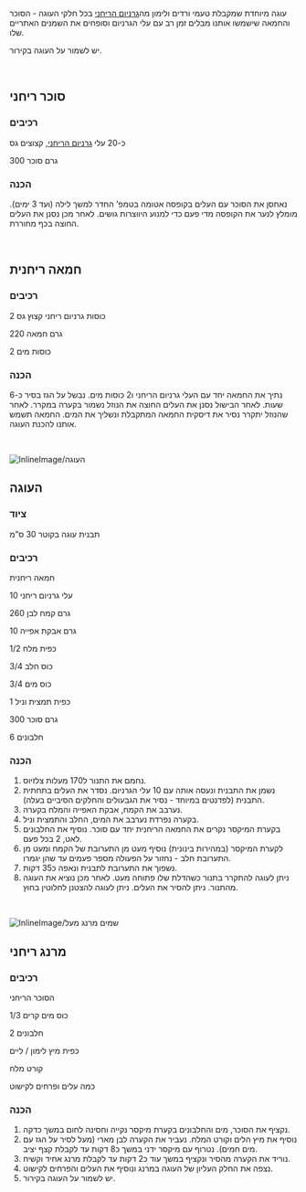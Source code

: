 עוגה מיוחדת שמקבלת טעמי ורדים ולימון מה[גרניום הריחני](/herb/scented-geranium) בכל חלקי העוגה - הסוכר והחמאה שישמשו אותנו מבלים זמן רב עם עלי הגרניום וסופחים את השמנים האתריים שלו.

יש לשמור על העוגה בקירור.

&nbsp;

## סוכר ריחני

### רכיבים

כ-20 עלי [גרניום הריחני](/herb/scented-geranium), קצוצים גס

300 גרם סוכר



### הכנה

נאחסן את הסוכר עם העלים בקופסה אטומה בטמפ’ החדר למשך לילה (ועד 3 ימים). מומלץ לנער את הקופסה מדי פעם כדי למנוע היווצרות גושים. לאחר מכן נסנן את העלים החוצה בכף מחוררת. 

&nbsp;

## חמאה ריחנית

### רכיבים

2 כוסות גרניום ריחני קצוץ גס

220 גרם חמאה

2 כוסות מים



### הכנה

נתיך את החמאה יחד עם העלי גרניום הריחני ו2 כוסות מים. נבשל על הגז בסיר כ-6 שעות. לאחר הבישול נסנן את העלים החוצה את הנוזל נשמור בקערה במקרר. לאחר שהנוזל יתקרר נסיר את דיסקית החמאה המתקבלת ונשליך את המים. החמאה תשמש אותנו להכנת העוגה.

&nbsp;

![InlineImage/העוגה](/process1.jpg)



## העוגה

### ציוד

תבנית עוגה בקוטר 30 ס”מ

### רכיבים

חמאה ריחנית

10 עלי גרניום ריחני

260 גרם קמח לבן

10 גרם אבקת אפייה

1/2 כפית מלח

3/4 כוס חלב

3/4 כוס מים

1 כפית תמצית וניל

300 גרם סוכר

6 חלבונים

### הכנה

1. נחמם את התנור ל170 מעלות צלזיוס.
2. נשמן את התבנית ונעסה אותה עם 10 עלי הגרניום. נסדר את העלים בתחתית התבנית (לפדנטים במיוחד - נסיר את הגבעולים והחלקים הסיביים בעלה). 
3. נערבב את הקמח, אבקת האפייה והמלח בקערה.
4. בקערה נפרדת נערבב את המים, החלב והתמצית וניל.
5. בקערת המיקסר נקרים את החמאה הריחנית יחד עם סוכר. נוסיף את החלבונים לאט, 2 בכל פעם.
6. לקערת המיקסר (במהירות בינונית) נוסיף מעט מן התערובת של הקמח ומעט מן התערובת חלב - נחזור על הפעולה מספר פעמים עד שהן יגמרו. 
7. נשפוך את התערובת לתבנית ונאפה כ35 דקות.
8. ניתן לעוגה להתקרר בתנור כשהדלת שלו פתוחה מעט. לאחר מכן נוציא את העוגה מהתנור. ניתן להסיר את העלים. ניתן לעוגה להצטנן לחלוטין בחוץ.

&nbsp;

![InlineImage/שמים מרנג מעל](/process2.jpg)

### 

## מרנג ריחני

### רכיבים

הסוכר הריחני

1/3 כוס מים קרים

2 חלבונים

כפית מיץ לימון / ליים

קורט מלח

כמה עלים ופרחים לקישוט



### הכנה

1. נקציף את הסוכר, מים והחלבונים בקערת מיקסר נקייה וחסינה לחום במשך כדקה.
2. נוסיף את מיץ הלים וקורט המלח. נעביר את הקערה לבן מארי (מעל לסיר על הגז עם מים חמים). נטרוף עם מיקסר ידני במשך כ8 דקות עד לקבלת קצף יציב.
3. נוריד את הקערה מהסיר ונקציף במשך עוד כ2 דקות עד לקבלת מרנג אחיד וקשיח.
4. נצפה את החלק העליון של העוגה במרנג ונוסיף את העלים והפרחים לקישוט.
5. יש לשמור על העוגה בקירור.



